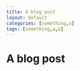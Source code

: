 ```yaml
---
title: A blog post
layout: default
categories: [something,a]
tags: [something,a,b]
---
```

# A blog post
